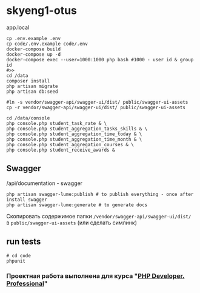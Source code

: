 # skyeng1-otus

app.local

```shell
cp .env.example .env
cp code/.env.example code/.env
docker-compose build
docker-compose up -d
docker-compose exec --user=1000:1000 php bash #1000 - user id & group id
#>>
cd /data
composer install
php artisan migrate
php artisan db:seed

#ln -s vendor/swagger-api/swagger-ui/dist/ public/swagger-ui-assets
cp -r vendor/swagger-api/swagger-ui/dist/ public/swagger-ui-assets

cd /data/console
php console.php student_task_rate & \
php console.php student_aggregation_tasks_skills & \
php console.php student_aggregation_time_today & \
php console.php student_aggregation_time_month & \
php console.php student_aggregation_courses & \
php console.php student_receive_awards &
```

## Swagger
<host>/api/documentation - swagger
```shell
php artisan swagger-lume:publish # to publish everything - once after install swagger
php artisan swagger-lume:generate # to generate docs
```
Скопировать содержимое папки `/vendor/swagger-api/swagger-ui/dist/`  
в `public/swagger-ui-assets` (или сделать симлинк)
  
## run tests
```shell
# cd code
phpunit
```



### Проектная работа выполнена для курса "[PHP Developer. Professional](https://otus.ru/lessons/razrabotchik-php/)"